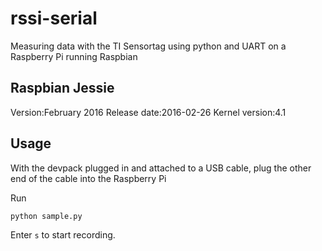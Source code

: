 # rssi-serial
Measuring data with the TI Sensortag using python and UART on a Raspberry Pi running Raspbian 

## Raspbian Jessie
Version:February 2016
Release date:2016-02-26
Kernel version:4.1

## Usage
With the devpack plugged in and attached to a USB cable, plug the other end of the cable into the Raspberry Pi

Run 
```bash
python sample.py
```
Enter `s` to start recording.  